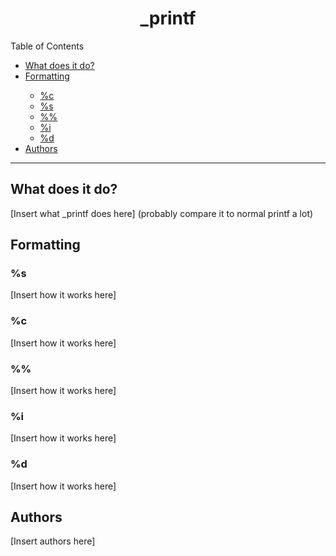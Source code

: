 <h1><div align="center">_printf</div></h1>

<!-- Put a table of contents here-->
<!-- include links to sections
-What _printf does. (mention that it's built to be able to add more functions simply by using a struct. Simply add more elements ot the struct, pointing to functions you create. Mention that one would also have to change a hardcoded value for iterating through the struct, which could probably be changed so that it isnt necessary to do.
-What conversions it currently allows (%c, %s, %%, %d, %i)
    +include extra hyperlinks to each individual section for conversions. If possible make the list only visible fi you click it? Idk how complicated that is.
-Authors
-->

<div id="toc_container">
<p class="toc_title">Table of Contents</p>
<ul class="toc_list">
 <li><a href="#-what-does-it-do">What does it do?</a></li>
<li><a href="#-formatting">Formatting</a></li>
<ul>
    <li><a href="#c">%c</a></li>
    <li><a href="#s">%s</a></li>
	<li><a href="#c">%%</a></li>
	<li><a href="#i">%i</a></li>
	<li><a href="#d">%d</a></li>
</ul>
<li><a href="#authors">Authors</a></li>
</div>
	
<hr/>
	
<h2><a id="#Content1"> What does it do?</h2>
	<p> [Insert what _printf does here] (probably compare it to normal printf a lot) </p>
<h2><a id="#Content2"> Formatting</h2>
	<h3>%s</h3>
		<p> [Insert how it works here] </p>
	<h3>%c</h3>
		<p> [Insert how it works here] </p>
	<h3>%%</h3>
		<p> [Insert how it works here] </p>
	<h3>%i</h3>
		<p> [Insert how it works here] </p>
	<h3>%d</h3>
		<p> [Insert how it works here] </p>
<h2>Authors</h2>
	<p> [Insert authors here] </p>
